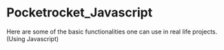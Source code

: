 # Pocketrocket_Javascript
Here are some of the basic functionalities one can use in real life projects.(Using Javascript)
